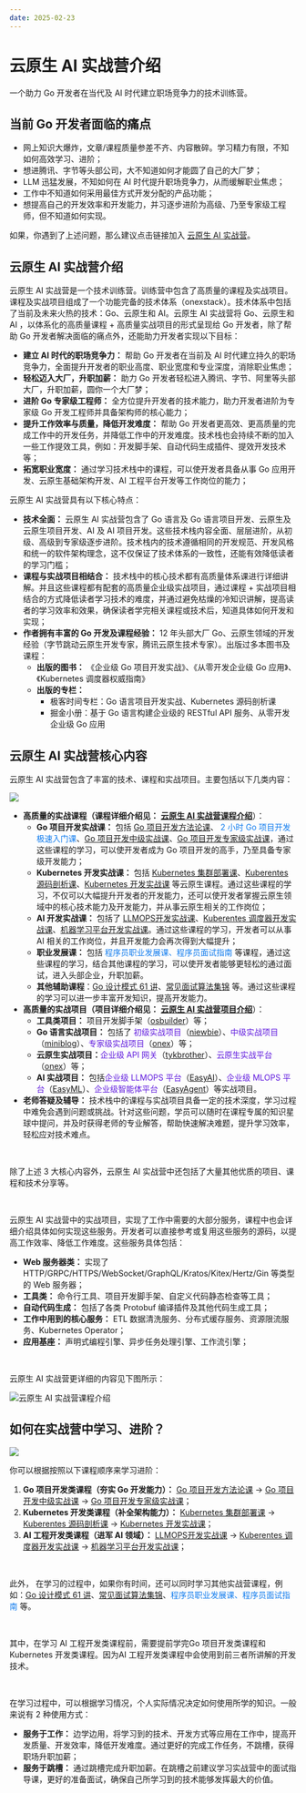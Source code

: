 ```yaml
---
date: 2025-02-23
---
```


# 云原生 AI 实战营介绍

一个助力 Go 开发者在当代及 AI 时代建立职场竞争力的技术训练营。

## 当前 Go 开发者面临的痛点

+ 网上知识大爆炸，文章/课程质量参差不齐、内容散碎。学习精力有限，不知如何高效学习、进阶；
+ 想进腾讯、字节等头部公司，大不知道如何才能圆了自己的大厂梦；
+ LLM 迅猛发展，不知如何在 AI 时代提升职场竞争力，从而缓解职业焦虑；
+ 工作中不知道如何采用最佳方式开发分配的产品功能；
+ 想提高自己的开发效率和开发能力，并习逐步进阶为高级、乃至专家级工程师，但不知道如何实现。

如果，你遇到了上述问题，那么建议点击链接加入 [云原生 AI 实战营](https://t.zsxq.com/19UzGVCs9)。

## 云原生 AI 实战营介绍

云原生 AI 实战营是一个技术训练营。训练营中包含了高质量的课程及实战项目。课程及实战项目组成了一个功能完备的技术体系（onexstack）。技术体系中包括了当前及未来火热的技术：Go、云原生和 AI。云原生 AI 实战营将 Go、云原生和 AI ，以体系化的高质量课程 + 高质量实战项目的形式呈现给 Go 开发者，除了帮助 Go 开发者解决面临的痛点外，还能助力开发者实现以下目标：

+ **建立 AI 时代的职场竞争力：** 帮助 Go 开发者在当前及 AI 时代建立持久的职场竞争力，全面提升开发者的职业高度、职业宽度和专业深度，消除职业焦虑；
+ **轻松迈入大厂，升职加薪：** 助力 Go 开发者轻松进入腾讯、字节、阿里等头部大厂，升职加薪，圆你一个大厂梦；
+ **进阶 Go 专家级工程师：** 全方位提升开发者的技术能力，助力开发者进阶为专家级 Go 开发工程师并具备架构师的核心能力；
+ **提升工作效率与质量，降低开发难度：** 帮助 Go 开发者更高效、更高质量的完成工作中的开发任务，并降低工作中的开发难度。技术栈也会持续不断的加入一些工作提效工具，例如：开发脚手架、自动代码生成插件、提效开发技术等；
+ **拓宽职业宽度：** 通过学习技术栈中的课程，可以使开发者具备从事 Go 应用开发、云原生基础架构开发、AI 工程平台开发等工作岗位的能力；

云原生 AI 实战营具有以下核心特点：

+ **技术全面：** 云原生 AI 实战营包含了 Go 语言及 Go 语言项目开发、云原生及云原生项目开发、AI 及 AI 项目开发。这些技术栈内容全面、层层进阶，从初级、高级到专家级逐步进阶。技术栈内的技术遵循相同的开发规范、开发风格和统一的软件架构理念，这不仅保证了技术体系的一致性，还能有效降低读者的学习门槛；
+ **课程与实战项目相结合：** 技术栈中的核心技术都有高质量体系课进行详细讲解。并且这些课程都有配套的高质量企业级实战项目，通过课程 + 实战项目相结合的方式降低读者学习技术的难度，并通过避免枯燥的冷知识讲解，提高读者的学习效率和效果，确保读者学完相关课程或技术后，知道具体如何开发和实现；
+ **作者拥有丰富的 Go 开发及课程经验：** 12 年头部大厂 Go、云原生领域的开发经验（字节跳动云原生开发专家，腾讯云原生技术专家）。出版过多本图书及课程：
    - **出版的图书：** 《企业级 Go 项目开发实战》、《从零开发企业级 Go 应用》、《Kubernetes 调度器权威指南》
    - **出版的专栏：**
        * 极客时间专栏：Go 语言项目开发实战、Kubernetes 源码剖析课
        * 掘金小册：基于 Go 语言构建企业级的 RESTful API 服务、从零开发企业级 Go 应用

## 云原生 AI 实战营核心内容

云原生 AI 实战营包含了丰富的技术、课程和实战项目。主要包括以下几类内容：

![](/images/云原生AI实战营核心内容.jpg)

+ **高质量的实战课程（课程详细介绍见：** [**云原生 AI 实战营课程介绍**](https://www.yuque.com/konglingfei-vzag4/cloud/kn3ch99yaztq024i)）：
    - **Go 项目开发实战课：** 包括 [Go 项目开发方法论课](https://www.yuque.com/konglingfei-vzag4/cloud/gwgk5rhl5coycax0?singleDoc#bkwx)、 <font style="color:#117CEE;">2 小时 Go 项目开发极速入门课</font>、[Go 项目开发中级实战课](https://www.yuque.com/konglingfei-vzag4/cloud/gwgk5rhl5coycax0?singleDoc#7tYG)、[Go 项目开发专家级实战课](https://www.yuque.com/konglingfei-vzag4/cloud/gwgk5rhl5coycax0?singleDoc#nWfi)，通过这些课程的学习，可以使开发者成为 Go 项目开发的高手，乃至具备专家级开发能力；
    - **Kubernetes 开发实战课：** 包括 [Kubernetes 集群部署课](https://www.yuque.com/konglingfei-vzag4/cloud/gwgk5rhl5coycax0?singleDoc#ODFg)、[Kuberentes 源码剖析课](https://www.yuque.com/konglingfei-vzag4/cloud/gwgk5rhl5coycax0?singleDoc#TEhx)、[Kubernetes 开发实战课](https://www.yuque.com/konglingfei-vzag4/cloud/gwgk5rhl5coycax0?singleDoc#GYrv) 等云原生课程。通过这些课程的学习，不仅可以大幅提升开发者的开发能力，还可以使开发者掌握云原生领域中的核心技术能力及开发能力，并从事云原生相关的工作岗位；
    - **AI 开发实战课：** 包括了 [LLMOPS开发实战课](https://www.yuque.com/konglingfei-vzag4/cloud/gwgk5rhl5coycax0?singleDoc#mR1F)、[Kuberentes 调度器开发实战课](https://www.yuque.com/konglingfei-vzag4/cloud/gwgk5rhl5coycax0?singleDoc#ITin)、[机器学习平台开发实战课](https://www.yuque.com/konglingfei-vzag4/cloud/gwgk5rhl5coycax0?singleDoc#4xCu)。通过这些课程的学习，开发者可以从事 AI 相关的工作岗位，并且开发能力会再次得到大幅提升；
    - **职业发展课：** 包括 <font style="color:#117CEE;">程序员职业发展课、程序员面试指南 </font>等课程，通过这些课程的学习，结合其他课程的学习，可以使开发者能够更轻松的通过面试，进入头部企业，升职加薪。
    - **其他辅助课程**：[Go 设计模式 61 讲](https://www.yuque.com/konglingfei-vzag4/cloud/gwgk5rhl5coycax0?singleDoc#BXkG)、[常见面试算法集锦](https://www.yuque.com/konglingfei-vzag4/cloud/gwgk5rhl5coycax0?singleDoc#5Sku) 等。通过这些课程的学习可以进一步丰富开发知识，提高开发能力。
+ **高质量的实战项目（项目详细介绍见：** [**云原生 AI 实战营项目介绍**](https://www.yuque.com/konglingfei-vzag4/cloud/opbxkag8uk98s9cg)）：
    - **工具类项目：** 项目开发脚手架（[osbuilder](https://github.com/onexstack/osbuilder)）等；
    - **Go 语言实战项目：** 包括了 <font style="color:#601BDE;">初级实战项目</font>（[niewbie](https://github.com/onexstack/newbie)）、<font style="color:#601BDE;">中级实战项目</font>（[miniblog](https://github.com/onexstack/miniblog)）、<font style="color:#601BDE;">专家级实战项目</font>（[onex](https://github.com/onexstack/onex)）等；
    - **云原生实战项目：**<font style="color:#601BDE;">企业级 API 网关</font>（[tykbrother](https://github.com/onexstack/tykbrother)）、<font style="color:#601BDE;">云原生实战平台</font>（[onex](https://github.com/onexstack/onex)）等；
    - **AI 实战项目：** 包括<font style="color:#601BDE;">企业级 LLMOPS 平台</font>（[EasyAI](https://github.com/onexstack/easyai)）、<font style="color:#601BDE;">企业级 MLOPS 平台</font>（[EasyML](https://github.com/onexstack/easyml)）、<font style="color:#601BDE;">企业级智能体平台</font>（[EasyAgent](https://github.com/onexstack/easyagent)）等实战项目。
+ **老师答疑及辅导：** 技术栈中的课程与实战项目具备一定的技术深度，学习过程中难免会遇到问题或挑战。针对这些问题，学员可以随时在课程专属的知识星球中提问，并及时获得老师的专业解答，帮助快速解决难题，提升学习效率，轻松应对技术难点。

</br>

除了上述 3 大核心内容外，云原生 AI 实战营中还包括了大量其他优质的项目、课程和技术分享等。

</br>

云原生 AI 实战营中的实战项目，实现了工作中需要的大部分服务，课程中也会详细介绍具体如何实现这些服务。开发者可以直接参考或复用这些服务的源码，以提高工作效率、降低工作难度。这些服务具体包括：

+ **Web 服务器类：** 实现了HTTP/GRPC/HTTPS/WebSocket/GraphQL/Kratos/Kitex/Hertz/Gin 等类型的 Web 服务器；
+ **工具类：** 命令行工具、项目开发脚手架、自定义代码静态检查等工具；
+ **自动代码生成：** 包括了各类 Protobuf 编译插件及其他代码生成工具；
+ **工作中用到的核心服务：** ETL 数据清洗服务、分布式缓存服务、资源限流服务、Kubernetes Operator；
+ **应用基座：** 声明式编程引擎、异步任务处理引擎、工作流引擎；

</br>

云原生 AI 实战营更详细的内容见下图所示：

![云原生 AI 实战营课程介绍](/images/云原生AI实战营内容思维导图.jpg)

## 如何在实战营中学习、进阶？

![](/images/如何在实战营中学习进阶.jpg)

你可以根据按照以下课程顺序来学习进阶：

1. **Go 项目开发类课程（夯实 Go 开发能力）：** [Go 项目开发方法论课](https://www.yuque.com/konglingfei-vzag4/cloud/gwgk5rhl5coycax0?singleDoc#bkwx) -> [Go 项目开发中级实战课](https://www.yuque.com/konglingfei-vzag4/cloud/gwgk5rhl5coycax0?singleDoc#7tYG) -> [Go 项目开发专家级实战课](https://www.yuque.com/konglingfei-vzag4/cloud/gwgk5rhl5coycax0?singleDoc#nWfi)；
2. **Kubernetes 开发类课程（补全架构能力）：** [Kubernetes 集群部署课](https://www.yuque.com/konglingfei-vzag4/cloud/gwgk5rhl5coycax0?singleDoc#ODFg) -> [Kuberentes 源码剖析课](https://www.yuque.com/konglingfei-vzag4/cloud/gwgk5rhl5coycax0?singleDoc#TEhx) -> [Kubernetes 开发实战课](https://www.yuque.com/konglingfei-vzag4/cloud/gwgk5rhl5coycax0?singleDoc#GYrv)；
3. **AI 工程开发类课程（进军 AI 领域）：** [LLMOPS开发实战课](https://www.yuque.com/konglingfei-vzag4/cloud/gwgk5rhl5coycax0?singleDoc#mR1F) -> [Kuberentes 调度器开发实战课](https://www.yuque.com/konglingfei-vzag4/cloud/gwgk5rhl5coycax0?singleDoc#ITin) -> [机器学习平台开发实战课](https://www.yuque.com/konglingfei-vzag4/cloud/gwgk5rhl5coycax0?singleDoc#4xCu)；

</br>

此外， 在学习的过程中，如果你有时间，还可以同时学习其他实战营课程，例如：[Go 设计模式 61 讲](https://www.yuque.com/konglingfei-vzag4/cloud/gwgk5rhl5coycax0?singleDoc#BXkG)、[常见面试算法集锦](https://www.yuque.com/konglingfei-vzag4/cloud/gwgk5rhl5coycax0?singleDoc#5Sku)、<font style="color:#117CEE;">程序员职业发展课、程序员面试指南 </font>等。

</br>

其中，在学习 AI 工程开发类课程前，需要提前学完Go 项目开发类课程和Kubernetes 开发类课程。因为AI 工程开发类课程中会使用到前三者所讲解的开发技术。

</br>

在学习过程中，可以根据学习情况，个人实际情况决定如何使用所学的知识。一般来说有 2 种使用方式：

+ **服务于工作：** 边学边用，将学习到的技术、开发方式等应用在工作中，提高开发质量、开发效率，降低开发难度。通过更好的完成工作任务，不跳槽，获得职场升职加薪；
+ **服务于跳槽：** 通过跳槽完成升职加薪。在跳槽之前建议学习实战营中的面试指导课，更好的准备面试，确保自己所学习到的技术能够发挥最大的价值。
